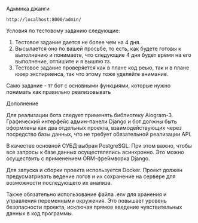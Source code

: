 Админка джанги
```
http://localhost:8000/admin/
```

Условия по тестовому заданию следующие:
1) Тестовое задание дается не более чем на 4 дня. 
2) Высылается оно по вашей просьбе, то есть, как будете готовы к выполнению и понимаете, что следующие 4 дня будет время на его выполнение, отпишите и я вышлю тз. 
3) Тестовое задание проверяется как в плане код реью, так и в плане юзер экспириенса, так что этому тоже уделяйте внимание.

Само задание - тг бот с основными функциями, которые нужно понимать как правильно реализовывать

Дополнение

Для реализации бота следует применять библиотеку Aiogram-3. Графический интерфейс админ-панели Django и бот должны быть оформлены как два отдельных проекта, взаимодействующих через посредство базы данных, что не требует обязательной реализации API.

В качестве основной СУБД выбран PostgreSQL. При этом важно, чтобы все запросы к базе данных осуществлялись асинхронно. Это можно осуществить с применением ORM-фреймворка Django.

Для запуска и сборки проекта используется Docker. Проект должен предусматривать ведение логов и их сохранение на сервере для возможности последующего их анализа.

Также обязательно использование файла .env для хранения и управления переменными окружения. Это повышает уровень безопасности проекта, исключая прямое введение чувствительных данных в код программы.

